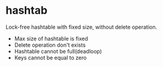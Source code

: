 # hashtab
Lock-free hashtable with fixed size, without delete operation.

- Max size of hashtable is fixed
- Delete operation don't exists
- Hashtable cannot be full(deadloop)
- Keys cannot be equal to zero
